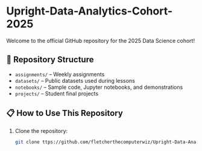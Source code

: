 # Upright-Data-Analytics-Cohort-2025

Welcome to the official GitHub repository for the 2025 Data Science cohort!

## 📁 Repository Structure
- `assignments/` – Weekly assignments
- `datasets/` – Public datasets used during lessons
- `notebooks/` – Sample code, Jupyter notebooks, and demonstrations
- `projects/` – Student final projects

## 📋 How to Use This Repository
1. Clone the repository:
   ```bash
   git clone ttps://github.com/fletcherthecomputerwiz/Upright-Data-Analytics-Cohort-2025.git
   
